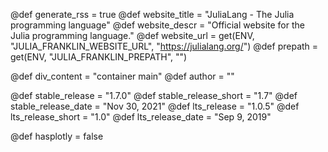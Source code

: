 <!-- RSS parameters -->
@def generate_rss = true
@def website_title = "JuliaLang - The Julia programming language"
@def website_descr = "Official website for the Julia programming language."
@def website_url = get(ENV, "JULIA_FRANKLIN_WEBSITE_URL", "https://julialang.org/")
@def prepath = get(ENV, "JULIA_FRANKLIN_PREPATH", "")

<!-- NOTE: don't change what's below -->
@def div_content = "container main" <!-- instead of franklin-content -->
@def author = ""

<!-- Templating of the Downloads -->
@def stable_release = "1.7.0"
@def stable_release_short = "1.7"
@def stable_release_date = "Nov 30, 2021"
@def lts_release = "1.0.5"
@def lts_release_short = "1.0"
@def lts_release_date = "Sep 9, 2019"

<!-- plotly -->
@def hasplotly = false

<!--
If the following lines are commented, the "upcoming release" section
in `downloads/index.md` will not be shown.
@def upcoming_release = "1.7.0-rc3"
@def upcoming_release_short = "1.7"
@def upcoming_release_date = "November 15, 2021"
-->
